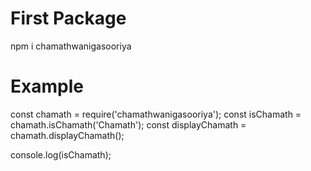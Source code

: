 # First Package

npm i chamathwanigasooriya

# Example

const chamath = require('chamathwanigasooriya');
const isChamath = chamath.isChamath('Chamath');
const displayChamath = chamath.displayChamath();

console.log(isChamath);

